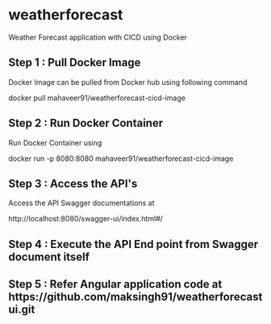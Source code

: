 # weatherforecast
Weather Forecast application with CICD using Docker

<h2>Step 1 : Pull Docker Image</h2>
Docker Image can be pulled from Docker hub using following command

docker pull mahaveer91/weatherforecast-cicd-image

<h2> Step 2 : Run Docker Container</h2>

Run Docker Container using 

docker run -p 8080:8080 mahaveer91/weatherforecast-cicd-image

<h2>Step 3 : Access the API's</h2>

Access the API Swagger documentations at

http://localhost:8080/swagger-ui/index.html#/

<h2>Step 4 : Execute the API End point from Swagger document itself</h2>

<h2>Step 5 : Refer Angular application code at https://github.com/maksingh91/weatherforecastui.git
 